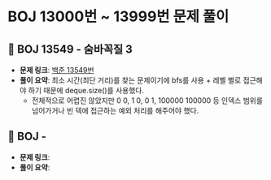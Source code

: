 # BOJ 13000번 ~ 13999번 문제 풀이

## 📌 BOJ 13549 - 숨바꼭질 3
- **문제 링크**: [백준 13549번](https://www.acmicpc.net/problem/13549)
- **풀이 요약**: 최소 시간(최단 거리)를 찾는 문제이기에 bfs를 사용 + 레벨 별로 접근해야 하기 때문에 deque.size()를 사용했다.
  - 전체적으로 어렵진 않았지만 0 0, 1 0, 0 1, 100000 100000 등 인덱스 범위를 넘어가거나 빈 덱에 접근하는 예외 처리를 해주어야 했다.

## 📌 BOJ  -
- **문제 링크**:
- **풀이 요약**: 